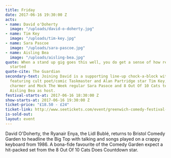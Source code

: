 ```yaml
---
title: Friday
date: 2017-06-16 19:30:00 Z
acts:
- name: David o'Doherty
  image: "/uploads/david-o-doherty.jpg"
- name: Tim Key
  image: "/uploads/tim-key.jpg"
- name: Sara Pascoe
  image: "/uploads/sara-pascoe.jpg"
- name: Aisling Bea
  image: "/uploads/aisling-bea.jpg"
quote: When a stand up gig goes this well, you do get a sense of how religions are
  started
quote-cite: The Guardian
secondary-text: Joining David is a supporting line-up chock-a-block with greatness
  featuring cult poet/comic Taskmaster and Alan Partridge star Tim Key, comic/author/natural
  charmer and Mock The Week regular Sara Pasoce and 8 Out Of 10 Cats team captain
  Aisling Bea as host.
festival-starts-at: 2017-06-16 18:30:00 Z
show-starts-at: 2017-06-16 19:30:00 Z
ticket-price: "£18.50 - £24"
ticket-link: http://www.seetickets.com/event/greenwich-comedy-festival-milton-jones/big-top-greenwich-comedy-festival/983578/
is-sold-out: 
layout: event
---
```


David O'Doherty, the Ryanair Enya, the Lidl Bublé, returns to Bristol Comedy Garden to headline the Big Top with talking and songs played on a crappy keyboard from 1986. A bona-fide favourite of the Comedy Garden expect a hit-packed set from the 8 Out Of 10 Cats Does Countdown star.